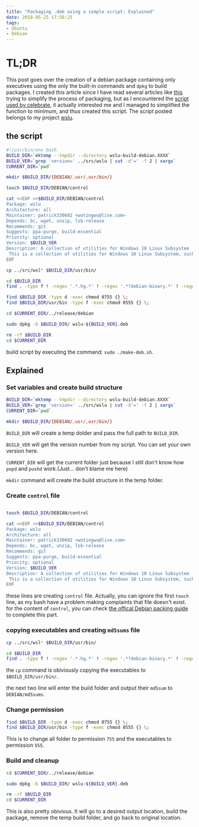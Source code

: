 ```yaml
---
title: "Packaging .deb using a simple script: Explained"
date: 2018-05-25 17:58:25
tags:
- Ubuntu
- Debian
---
```

# TL;DR

This post goes over the creation of a debian package containing only executives using the only the built-in commands and `dpkg` to build packages. I created this article since I have read several articles like [this](https://blog.packagecloud.io/eng/2016/12/15/howto-build-debian-package-containing-simple-shell-scripts/) trying to simplify the process of packaging, but as I encountered the [script used by celebrate](https://github.com/alternize/wabashd-shell/blob/master/make-package), it actually interested me and I managed to simplified the function to minimum, and thus created this script. The script posted belongs to my project [wslu](https://github.com/patrick330602/wslu/blob/master/scripts/builder-deb.sh).

<!--more-->

## the script

```bash make-deb.sh
#!/usr/bin/env bash
BUILD_DIR=`mktemp --tmpdir --directory wslu-build-debian.XXXX`
BUILD_VER=`grep 'version=' ../src/wslu | cut -d'=' -f 2 | xargs`
CURRENT_DIR=`pwd`

mkdir $BUILD_DIR/{DEBIAN/,usr/,usr/bin/}

touch $BUILD_DIR/DEBIAN/control

cat <<EOF >>$BUILD_DIR/DEBIAN/control
Package: wslu
Architecture: all
Maintainer: patrick330602 <wotingwu@live.com>
Depends: bc, wget, unzip, lsb-release
Recommends: git
Suggests: ppa-purge, build-essential
Priority: optional
Version: $BUILD_VER
Description: A collection of utilities for Windows 10 Linux Subsystem
 This is a collection of utilities for Windows 10 Linux Subsystem, such as enabling sound in WSL or creating your favorite linux app shortcuts on Windows 10 Desktop. Requires Windows 10 Creators Update and higher.
EOF

cp ../src/wsl* $BUILD_DIR/usr/bin/

cd $BUILD_DIR
find . -type f ! -regex '.*.hg.*' ! -regex '.*?debian-binary.*' ! -regex '.*?DEBIAN.*' -printf '%P ' | xargs md5sum > DEBIAN/md5sums

find $BUILD_DIR -type d -exec chmod 0755 {} \;
find $BUILD_DIR/usr/bin -type f -exec chmod 0555 {} \;

cd $CURRENT_DIR/../release/debian

sudo dpkg -b $BUILD_DIR/ wslu-${BUILD_VER}.deb

rm -rf $BUILD_DIR
cd $CURRENT_DIR
```

build script by executing the command: `sudo ./make-deb.sh`.

## Explained

### Set variables and create build structure

```bash
BUILD_DIR=`mktemp --tmpdir --directory wslu-build-debian.XXXX`
BUILD_VER=`grep 'version=' ../src/wslu | cut -d'=' -f 2 | xargs`
CURRENT_DIR=`pwd`

mkdir $BUILD_DIR/{DEBIAN/,usr/,usr/bin/}
```

`BUILD_DIR` will create a temp dolder and pass the full path to `BUILD_DIR`.

`BUILD_VER` will get the version number from my script. You can set your own version here.

`CURRENT_DIR` will get the current folder just because I still don't know how `popd` and `pushd` work.(Just... don't blame me here)

`mkdir` command will create the build structure in the temp folder.

### Create `control` file

```bash

touch $BUILD_DIR/DEBIAN/control

cat <<EOF >>$BUILD_DIR/DEBIAN/control
Package: wslu
Architecture: all
Maintainer: patrick330602 <wotingwu@live.com>
Depends: bc, wget, unzip, lsb-release
Recommends: git
Suggests: ppa-purge, build-essential
Priority: optional
Version: $BUILD_VER
Description: A collection of utilities for Windows 10 Linux Subsystem
 This is a collection of utilities for Windows 10 Linux Subsystem, such as enabling sound in WSL or creating your favorite linux app shortcuts on Windows 10 Desktop. Requires Windows 10 Creators Update and higher.
EOF
```

these lines are creating `control` file. Actually, you can ignore the first `touch` line, as my bash have a problem making complaints that file doesn't exist. for the content of `control`, you can check [the offical Debian packing guide](https://www.debian.org/doc/manuals/maint-guide/dreq.en.html#control) to complete this part.

### copying executables and creating `md5sums` file

```bash
cp ../src/wsl* $BUILD_DIR/usr/bin/

cd $BUILD_DIR
find . -type f ! -regex '.*.hg.*' ! -regex '.*?debian-binary.*' ! -regex '.*?DEBIAN.*' -printf '%P ' | xargs md5sum > DEBIAN/md5sums
```

the `cp` command is obiviously copying the executables to `$BUILD_DIR/usr/bin/`.

the next two line will enter the build folder and output their `md5sum` to `DEBIAN/md5sums`.

### Change permission

```bash
find $BUILD_DIR -type d -exec chmod 0755 {} \;
find $BUILD_DIR/usr/bin -type f -exec chmod 0555 {} \;
```

This is to change all folder to permission `755` and the executables to permission `555`.

### Build and cleanup

```bash
cd $CURRENT_DIR/../release/debian

sudo dpkg -b $BUILD_DIR/ wslu-${BUILD_VER}.deb

rm -rf $BUILD_DIR
cd $CURRENT_DIR
```

This is also pretty obivious. It will go to a desired output location, build the package, remove the temp build folder, and go back to original location.
